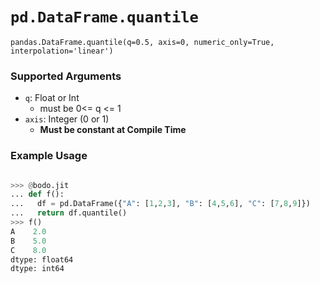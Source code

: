 # `pd.DataFrame.quantile`

`pandas.DataFrame.quantile(q=0.5, axis=0, numeric_only=True, interpolation='linear')`

### Supported Arguments

- `q`: Float or Int
  - must be 0\<= q \<= 1
- `axis`: Integer (0 or 1)
  - **Must be constant at Compile Time**

### Example Usage

```py

>>> @bodo.jit
... def f():
...   df = pd.DataFrame({"A": [1,2,3], "B": [4,5,6], "C": [7,8,9]})
...   return df.quantile()
>>> f()
A    2.0
B    5.0
C    8.0
dtype: float64
dtype: int64
```
